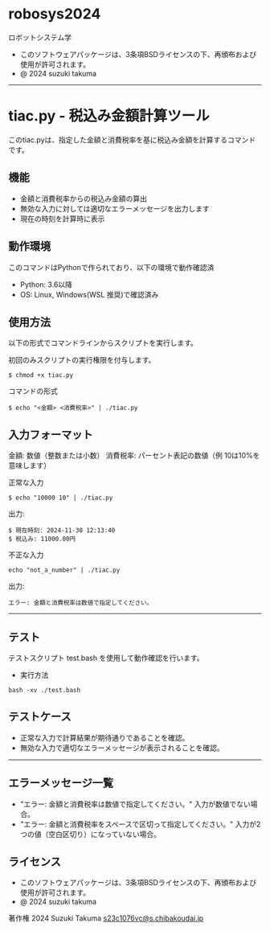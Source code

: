 # robosys2024

ロボットシステム学

-  このソフトウェアパッケージは、3条項BSDライセンスの下、再頒布および使用が許可されます。
- @ 2024 suzuki takuma

--------------------------------------------------------------------------------------------------

# tiac.py - 税込み金額計算ツール

このtiac.pyは、指定した金額と消費税率を基に税込み金額を計算するコマンドです。

## 機能
- 金額と消費税率からの税込み金額の算出
- 無効な入力に対しては適切なエラーメッセージを出力します
- 現在の時刻を計算時に表示

## 動作環境
このコマンドはPythonで作られており、以下の環境で動作確認済
- Python: 3.6以降
- OS: Linux, Windows(WSL 推奨)で確認済み

## 使用方法
以下の形式でコマンドラインからスクリプトを実行します。

初回のみスクリプトの実行権限を付与します。
```
$ chmod +x tiac.py
```
コマンドの形式
```
$ echo "<金額> <消費税率>" | ./tiac.py
```
## 入力フォーマット
金額:      数値（整数または小数）
消費税率:  パーセント表記の数値（例 10は10%を意味します）

正常な入力
```
$ echo "10000 10" | ./tiac.py
```
出力:
```
$ 現在時刻: 2024-11-30 12:13:40
$ 税込み: 11000.00円
```
不正な入力
```
echo "not_a_number" | ./tiac.py
```
出力:
```
エラー: 金額と消費税率は数値で指定してください。
```
---
## テスト
テストスクリプト test.bash を使用して動作確認を行います。
- 実行方法
```
bash -xv ./test.bash
```
## テストケース
- 正常な入力で計算結果が期待通りであることを確認。
- 無効な入力で適切なエラーメッセージが表示されることを確認。

---
## エラーメッセージ一覧
- "エラー: 金額と消費税率は数値で指定してください。"
   入力が数値でない場合。
- "エラー: 金額と消費税率をスペースで区切って指定してください。"
   入力が2つの値（空白区切り）になっていない場合。

## ライセンス
- このソフトウェアパッケージは、3条項BSDライセンスの下、再頒布および使用が許可されます。
- @ 2024 suzuki takuma

著作権
2024 Suzuki Takuma <s23c1076vc@s.chibakoudai.jp>
